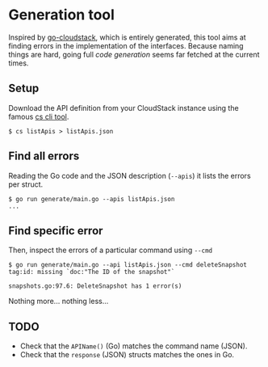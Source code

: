 # Generation tool

Inspired by [go-cloudstack], which is entirely generated, this tool aims at
finding errors in the implementation of the interfaces. Because naming things
are hard, going full _code generation_ seems far fetched at the current times.

## Setup

Download the API definition from your CloudStack instance using the famous [cs cli tool][cs].

```console
$ cs listApis > listApis.json
```

## Find all errors

Reading the Go code and the JSON description (`--apis`) it lists the errors per struct.

```console
$ go run generate/main.go --apis listApis.json
...
```

## Find specific error

Then, inspect the errors of a particular command using `--cmd`

```
$ go run generate/main.go --api listApis.json --cmd deleteSnapshot
tag:id: missing `doc:"The ID of the snapshot"`

snapshots.go:97.6: DeleteSnapshot has 1 error(s)
```

Nothing more... nothing less...

## TODO

- Check that the `APIName()` (Go) matches the command name (JSON).
- Check that the `response` (JSON) structs matches the ones in Go.


[go-cloudstack]: https://github.com/xanzy/go-cloudstack
[cs]: https://pypi.org/project/cs/
